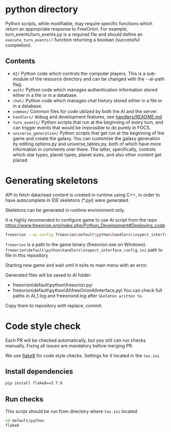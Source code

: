 # python directory

Python scripts, while modifiable, may require specific functions which return
an appropriate response to FreeOrion.
For example, turn_events/turn_events.py is a required file and should define
an `execute_turn_events()` function returning a boolean (successful completion).

## Contents

* `AI/` Python code which controls the computer players.  This is a
sub-module of the resource directory and can be changed with the --ai-path flag.
* `auth/` Python code which manages authentication information stored either in a file
or in a database.
* `chat/` Python code which manages chat history stored either in a file or in
a database.
* `common/` Common files for code utilized by both the AI and the server.
* `handlers/` debug and development features, see [handlers/README.md](handlers/README.md)
* `turn_events/` Python scripts that run at the beginning of every turn, and
can trigger events that would be impossible to do purely in FOCS.
* `universe_generation/` Python scripts that get run at the beginning of the
game and create the galaxy. You can customise the galaxy generation by
editing options.py and universe_tables.py, both of which have more information
in comments over there. The latter, specifically, controls which star types,
planet types, planet sizes, and also other content get placed.

# Generating skeletons
API to fetch data/read content is created in runtime using C++, 
in order to have autocomplete in IDE skeletons (*.pyi) were generated.

Skeletons can be generated in runtime environment only.  

It is highly recomended to configure game to use AI script from the repo
https://www.freeorion.org/index.php/Python_Development#Deploying_code

```sh
freeorion --ai-config freeorion\default\python\handlers\inspect_interface_config.ini 
```
`freeorion` is a path to the game binary (freeorion.exe on Windows).
`freeorion\default\python\handlers\inspect_interface_config.ini` path to file in this repository

Starting new game and wait until it exits to main menu with an error.

Generated files will be saved to AI folder:
- freeorion\default\python\freeorion.pyi
- freeorion\default\python\AI\freeOrionAIInterface.pyi
You can check full paths in AI_1.log and freeoriond.log after `Skeleton written to`.  

Copy them to repository with replace, commit.

# Code style check
Each PR will be checked automatically, but you still can run checks manually.
Fixing all issues are mandatory before merging PR.

We use [flake8](https://pypi.python.org/pypi/flake8) for code style checks.
Settings for it located in the `tox.ini`.

## Install dependencies

```sh
pip install flake8==3.7.9
```

## Run checks
This script should be run from directory where `tox.ini` located

```sh
cd default/python
flake8
```
